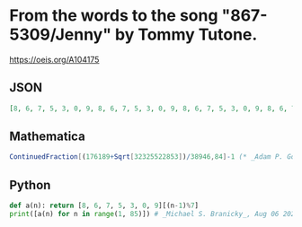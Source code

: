 # From the words to the song "867\-5309/Jenny" by Tommy Tutone\.
https://oeis.org/A104175
## JSON
```JSON
[8, 6, 7, 5, 3, 0, 9, 8, 6, 7, 5, 3, 0, 9, 8, 6, 7, 5, 3, 0, 9, 8, 6, 7, 5, 3, 0, 9, 8, 6, 7, 5, 3, 0, 9, 8, 6, 7, 5, 3, 0, 9, 8, 6, 7, 5, 3, 0, 9, 8, 6, 7, 5, 3, 0, 9, 8, 6, 7, 5, 3, 0, 9, 8, 6, 7, 5, 3, 0, 9, 8, 6, 7, 5, 3, 0, 9, 8, 6, 7, 5, 3, 0, 9]
```
## Mathematica
```Mathematica
ContinuedFraction[(176189+Sqrt[32325522853])/38946,84]-1 (* _Adam P. Goucher_, Apr 27 2014 *)
```
## Python
```Python
def a(n): return [8, 6, 7, 5, 3, 0, 9][(n-1)%7]
print([a(n) for n in range(1, 85)]) # _Michael S. Branicky_, Aug 06 2021
```
